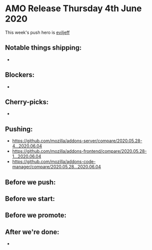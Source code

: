 # AMO Release Thursday 4th June 2020

This week's push hero is [eviljeff](https://github.com/eviljeff)

## Notable things shipping:

-

## Blockers:

-

## Cherry-picks:

-

## Pushing:

- https://github.com/mozilla/addons-server/compare/2020.05.28-4...2020.06.04
- https://github.com/mozilla/addons-frontend/compare/2020.05.28-1...2020.06.04
- https://github.com/mozilla/addons-code-manager/compare/2020.05.28...2020.06.04

## Before we push:

## Before we start:

## Before we promote:

## After we're done:

-
